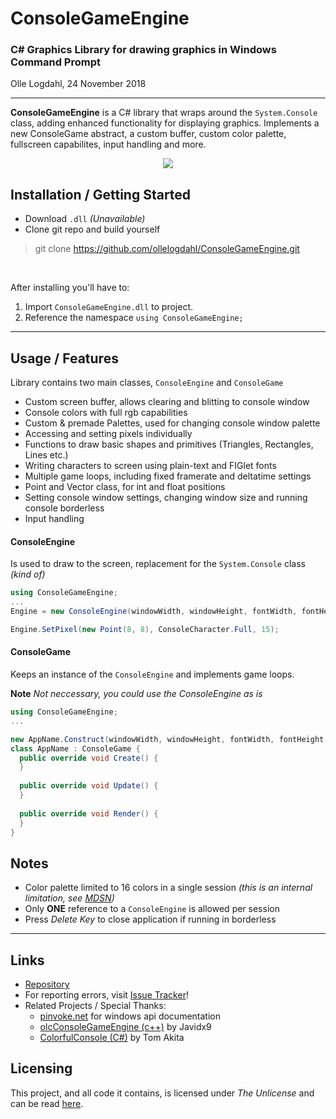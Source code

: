 # ConsoleGameEngine
### C# Graphics Library for drawing graphics in Windows Command Prompt
Olle Logdahl, 24 November 2018

---
**ConsoleGameEngine** is a C# library that wraps around the `System.Console` class, adding enhanced functionality for displaying graphics. Implements a new ConsoleGame abstract, a custom buffer, custom color palette, fullscreen capabilites, input handling and more.

<p align="center">
  <img src="https://imgur.com/wY3RFru.jpg" />
</p>

## Installation / Getting Started
- Download `.dll` *(Unavailable)*
- Clone git repo and build yourself
> git clone https://github.com/ollelogdahl/ConsoleGameEngine.git

<br />

After installing you'll have to:
1. Import `ConsoleGameEngine.dll` to project.
2. Reference the namespace `using ConsoleGameEngine;`

---

## Usage / Features
Library contains two main classes, `ConsoleEngine` and `ConsoleGame`

- Custom screen buffer, allows clearing and blitting to console window
- Console colors with full rgb capabilities
- Custom & premade Palettes, used for changing console window palette
- Accessing and setting pixels individually
- Functions to draw basic shapes and primitives (Triangles, Rectangles, Lines etc.)
- Writing characters to screen using plain-text and FIGlet fonts
- Multiple game loops, including fixed framerate and deltatime settings
- Point and Vector class, for int and float positions
- Setting console window settings, changing window size and running console borderless
- Input handling

#### ConsoleEngine
Is used to draw to the screen, replacement for the `System.Console` class *(kind of)*

```c#
using ConsoleGameEngine;
...
Engine = new ConsoleEngine(windowWidth, windowHeight, fontWidth, fontHeight);

Engine.SetPixel(new Point(8, 8), ConsoleCharacter.Full, 15);

```

#### ConsoleGame
Keeps an instance of the `ConsoleEngine` and implements game loops.

**Note** *Not neccessary, you could use the ConsoleEngine as is*

```c#
using ConsoleGameEngine;
...

new AppName.Construct(windowWidth, windowHeight, fontWidth, fontHeight, FramerateMode.Unlimited);
class AppName : ConsoleGame {
  public override void Create() {
  }
  
  public override void Update() {
  }
  
  public override void Render() {
  }
}
```

## Notes
- Color palette limited to 16 colors in a single session *(this is an internal limitation, see [MDSN](https://docs.microsoft.com/en-us/windows/console/console-screen-buffer-infoex))*
- Only **ONE** reference to a `ConsoleEngine` is allowed per session
- Press *Delete Key* to close application if running in borderless
---

## Links

- [Repository](https://github.com/ollelogdahl/ConsoleGameEngine/)
- For reporting errors, visit [Issue Tracker](https://github.com/ollelogdahl/ConsoleGameEngine/issues)!
- Related Projects / Special Thanks:
  - [pinvoke.net](http://www.pinvoke.net/) for windows api documentation
  - [olcConsoleGameEngine (c++)](https://github.com/OneLoneCoder/videos/blob/master/olcConsoleGameEngine.h) by Javidx9
  - [ColorfulConsole (C#)](http://colorfulconsole.com/) by Tom Akita

## Licensing

This project, and all code it contains, is licensed under *The Unlicense* and can be read [here](UNLICENSE).
